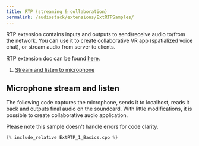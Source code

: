 ```yaml
---
title: RTP (streaming & collaboration)
permalink: /audiostack/extensions/ExtRTPSamples/
---
```


RTP extension contains inputs and outputs to send/receive audio to/from the network. You can use it to create collaborative VR app (spatialized voice chat), or stream audio from server to clients.

RTP extension doc can be found [here](../ExtRTP).

1. [Stream and listen to microphone](#microphone-stream-and-listen)

## Microphone stream and listen

The following code captures the microphone, sends it to localhost, reads it back and outputs final audio on the soundcard. With little modifications, it is possible to create collaborative audio application.

Please note this sample doesn't handle errors for code clarity.

```cpp
{% include_relative ExtRTP_1_Basics.cpp %}
```

